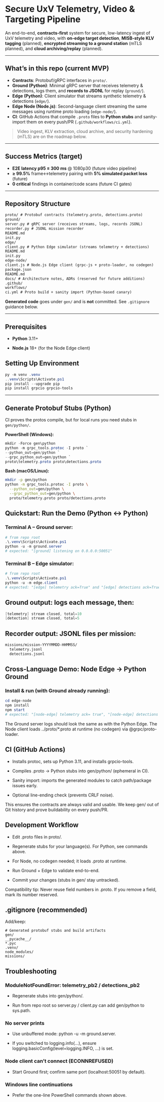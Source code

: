 # Secure UxV Telemetry, Video & Targeting Pipeline

An end-to-end, **contracts-first** system for secure, low-latency ingest of UxV telemetry and video, with **on-edge target detection**, **MISB-style KLV tagging** (planned), **encrypted streaming to a ground station** (mTLS planned), and **cloud archiving/replay** (planned).

---

## What’s in this repo (current MVP)

- **Contracts**: Protobuf/gRPC interfaces in `proto/`.
- **Ground (Python)**: Minimal gRPC server that receives telemetry & detections, logs them, and **records to JSONL** for replay (`ground/`).
- **Edge (Python)**: Client simulator that streams synthetic telemetry & detections (`edge/`).
- **Edge Node (Node.js)**: Second-language client streaming the same messages using runtime proto loading (`edge-node/`).
- **CI**: GitHub Actions that compile `.proto` files to **Python stubs** and sanity-import them on every push/PR (`.github/workflows/ci.yml`).

> Video ingest, KLV extraction, cloud archive, and security hardening (mTLS) are on the roadmap below.

---

## Success Metrics (target)

- **E2E latency p95 ≤ 300 ms** @ 1080p30 (future video pipeline)
- **≥ 99.5%** frame↔telemetry pairing with **5% simulated packet loss** (future)
- **0 critical** findings in container/code scans (future CI gates)

---

## Repository Structure

```md
proto/ # Protobuf contracts (telemetry.proto, detections.proto)
ground/
server.py # gRPC server (receives streams, logs, records JSONL)
recorder.py # JSONL mission recorder
README.md
init.py
edge/
client.py # Python Edge simulator (streams telemetry + detections)
README.md
init.py
edge-node/
client.js # Node.js Edge client (grpc-js + proto-loader, no codegen)
package.json
README.md
docs/ # Architecture notes, ADRs (reserved for future additions)
.github/
workflows/
ci.yml # Proto build + sanity import (Python-based canary)
```

**Generated code** goes under `gen/` and is **not** committed. See `.gitignore` guidance below.

---

## Prerequisites

- **Python** 3.11+ 

- **Node.js** 18+ (for the Node Edge client)

## Setting Up Environment

```powershell
py -m venv .venv
..venv\Scripts\Activate.ps1
pip install --upgrade pip
pip install grpcio grpcio-tools
```

---

## Generate Protobuf Stubs (Python)

CI proves the protos compile, but for local runs you need stubs in `gen/python/`.

**PowerShell (Windows):**

```powershell
mkdir -Force gen\python
python -m grpc_tools.protoc -I proto `
--python_out=gen/python `
--grpc_python_out=gen/python `
proto\telemetry.proto proto\detections.proto
```

**Bash (macOS/Linux):**

```bash
mkdir -p gen/python
python -m grpc_tools.protoc -I proto \
  --python_out=gen/python \
  --grpc_python_out=gen/python \
  proto/telemetry.proto proto/detections.proto
```

## Quickstart: Run the Demo (Python ↔ Python)

### Terminal A – Ground server:

```powershell
# from repo root
.\.venv\Scripts\Activate.ps1
python -u -m ground.server
# expected: "[ground] listening on 0.0.0.0:50051"
```

### Terminal B – Edge simulator:

```powershell
# from repo root
.\.venv\Scripts\Activate.ps1
python -u -m edge.client
# expected: "[edge] telemetry ack=True" and "[edge] detections ack=True"
```

## Ground output: logs each message, then:

```csharp
[telemetry] stream closed, total=10
[detection] stream closed, total=5
```

## Recorder output: JSONL files per mission:

```bash
missions/mission-YYYYMMDD-HHMMSS/
  telemetry.jsonl
  detections.jsonl
```

## Cross-Language Demo: Node Edge → Python Ground

### Install & run (with Ground already running):

```powershell
cd edge-node
npm install
npm start
# expected: "[node-edge] telemetry ack= true", "[node-edge] detections ack= true"
```

The Ground server logs should look the same as with the Python Edge.
The Node client loads ../proto/*.proto at runtime (no codegen) via @grpc/proto-loader.

## CI (GitHub Actions)

- Installs protoc, sets up Python 3.11, and installs grpcio-tools.

- Compiles .proto → Python stubs into gen/python/ (ephemeral in CI).

- Sanity import: imports the generated modules to catch path/package issues early.

- Optional line-ending check (prevents CRLF noise).

This ensures the contracts are always valid and usable. We keep gen/ out of Git history and prove buildability on every push/PR.

## Development Workflow

- Edit .proto files in proto/.

- Regenerate stubs for your language(s). For Python, see commands above.
- For Node, no codegen needed; it loads .proto at runtime.

- Run Ground + Edge to validate end-to-end.

- Commit your changes (stubs in gen/ stay untracked).

Compatibility tip: Never reuse field numbers in .proto. If you remove a field, mark its number reserved.

## .gitignore (recommended)

Add/keep:

```gitignore
# Generated protobuf stubs and build artifacts
gen/
__pycache__/
*.pyc
.venv/
node_modules/
missions/
```

## Troubleshooting

### ModuleNotFoundError: telemetry_pb2 / detections_pb2

- Regenerate stubs into gen/python/.

- Run from repo root so server.py / client.py can add gen/python to sys.path.

### No server prints

- Use unbuffered mode: python -u -m ground.server.

- If you switched to logging.info(...), ensure logging.basicConfig(level=logging.INFO, ...) is set.

### Node client can’t connect (ECONNREFUSED)

- Start Ground first; confirm same port (localhost:50051 by default).

### Windows line continuations

- Prefer the one-line PowerShell commands shown above.